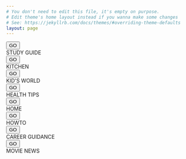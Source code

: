 ```yaml
---
# You don't need to edit this file, it's empty on purpose.
# Edit theme's home layout instead if you wanna make some changes
# See: https://jekyllrb.com/docs/themes/#overriding-theme-defaults
layout: page
---
```



<div class="flip3D">
  <div class="back"><a style="border-bottom:none" href="http://study.justinechacko.in"><button class="button"><span>GO </span></button></a></div>
  <div class="front">STUDY GUIDE</div>
</div>
<div class="flip3D">
  <div class="back"><a style="border-bottom:none" href="http://kitchen.justinechacko.in"><button class="button"><span>GO </span></button></a></div>
  <div class="front">KITCHEN</div>
</div>
<div class="flip3D">
  <div class="back"><a style="border-bottom:none" href="http://kids.justinechacko.in"><button class="button"><span>GO </span></button></a></div>
  <div class="front">KID'S WORLD</div>
</div>
<div class="flip3D">
  <div class="back"><a style="border-bottom:none" href="http://health.justinechacko.in"><button class="button"><span>GO </span></button></a></div>
  <div class="front">HEALTH TIPS</div>
</div>
<div class="flip3D">
  <div class="back"><a style="border-bottom:none" href="http://home.justinechacko.in"><button class="button"><span>GO </span></button></a></div>
  <div class="front">HOME</div>
</div>
<div class="flip3D">
  <div class="back"><a style="border-bottom:none" href="http://howto.justinechacko.in"><button class="button"><span>GO </span></button></a></div>
  <div class="front">HOWTO</div>
</div>
<div class="flip3D">
  <div class="back"><a style="border-bottom:none" href="http://career.justinechacko.in"><button class="button"><span>GO </span></button></a></div>
  <div class="front">CAREER GUIDANCE</div>
</div>
<div class="flip3D">
  <div class="back"><a style="border-bottom:none" href="http://movie.justinechacko.in"><button class="button"><span>GO </span></button></a></div>
  <div class="front">MOVIE NEWS</div>
</div>


